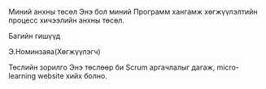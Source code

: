 Миний анхны төсөл
Энэ бол миний Программ хангамж хөгжүүлэлтийн процесс хичээлийн анхны төсөл.

Багийн гишүүд

Э.Номинзаяа(Хөгжүүлэгч)

Төслийн зорилго
Энэ төслөөр би Scrum аргачлалыг дагаж, micro-learning website хийх болно.
